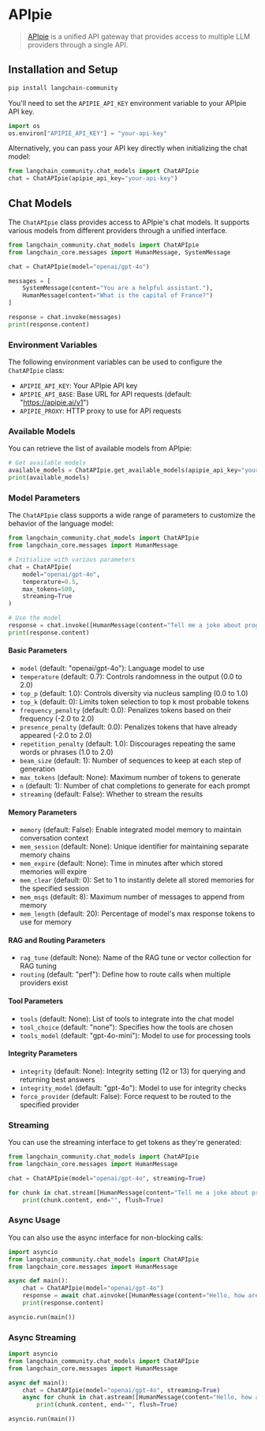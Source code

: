 # APIpie

>[APIpie](https://apipie.ai/) is a unified API gateway that provides access to multiple LLM providers through a single API.

## Installation and Setup

```bash
pip install langchain-community
```

You'll need to set the `APIPIE_API_KEY` environment variable to your APIpie API key.

```python
import os
os.environ["APIPIE_API_KEY"] = "your-api-key"
```

Alternatively, you can pass your API key directly when initializing the chat model:

```python
from langchain_community.chat_models import ChatAPIpie
chat = ChatAPIpie(apipie_api_key="your-api-key")
```

## Chat Models

The `ChatAPIpie` class provides access to APIpie's chat models. It supports various models from different providers through a unified interface.

```python
from langchain_community.chat_models import ChatAPIpie
from langchain_core.messages import HumanMessage, SystemMessage

chat = ChatAPIpie(model="openai/gpt-4o")

messages = [
    SystemMessage(content="You are a helpful assistant."),
    HumanMessage(content="What is the capital of France?")
]

response = chat.invoke(messages)
print(response.content)
```

### Environment Variables

The following environment variables can be used to configure the `ChatAPIpie` class:

- `APIPIE_API_KEY`: Your APIpie API key
- `APIPIE_API_BASE`: Base URL for API requests (default: "https://apipie.ai/v1")
- `APIPIE_PROXY`: HTTP proxy to use for API requests

### Available Models

You can retrieve the list of available models from APIpie:

```python
# Get available models
available_models = ChatAPIpie.get_available_models(apipie_api_key="your-api-key")
print(available_models)
```

### Model Parameters

The `ChatAPIpie` class supports a wide range of parameters to customize the behavior of the language model:

```python
from langchain_community.chat_models import ChatAPIpie
from langchain_core.messages import HumanMessage

# Initialize with various parameters
chat = ChatAPIpie(
    model="openai/gpt-4o",
    temperature=0.5,
    max_tokens=500,
    streaming=True
)

# Use the model
response = chat.invoke([HumanMessage(content="Tell me a joke about programming.")])
print(response.content)
```

#### Basic Parameters

- `model` (default: "openai/gpt-4o"): Language model to use
- `temperature` (default: 0.7): Controls randomness in the output (0.0 to 2.0)
- `top_p` (default: 1.0): Controls diversity via nucleus sampling (0.0 to 1.0)
- `top_k` (default: 0): Limits token selection to top k most probable tokens
- `frequency_penalty` (default: 0.0): Penalizes tokens based on their frequency (-2.0 to 2.0)
- `presence_penalty` (default: 0.0): Penalizes tokens that have already appeared (-2.0 to 2.0)
- `repetition_penalty` (default: 1.0): Discourages repeating the same words or phrases (1.0 to 2.0)
- `beam_size` (default: 1): Number of sequences to keep at each step of generation
- `max_tokens` (default: None): Maximum number of tokens to generate
- `n` (default: 1): Number of chat completions to generate for each prompt
- `streaming` (default: False): Whether to stream the results

#### Memory Parameters

- `memory` (default: False): Enable integrated model memory to maintain conversation context
- `mem_session` (default: None): Unique identifier for maintaining separate memory chains
- `mem_expire` (default: None): Time in minutes after which stored memories will expire
- `mem_clear` (default: 0): Set to 1 to instantly delete all stored memories for the specified session
- `mem_msgs` (default: 8): Maximum number of messages to append from memory
- `mem_length` (default: 20): Percentage of model's max response tokens to use for memory

#### RAG and Routing Parameters

- `rag_tune` (default: None): Name of the RAG tune or vector collection for RAG tuning
- `routing` (default: "perf"): Define how to route calls when multiple providers exist

#### Tool Parameters

- `tools` (default: None): List of tools to integrate into the chat model
- `tool_choice` (default: "none"): Specifies how the tools are chosen
- `tools_model` (default: "gpt-4o-mini"): Model to use for processing tools

#### Integrity Parameters

- `integrity` (default: None): Integrity setting (12 or 13) for querying and returning best answers
- `integrity_model` (default: "gpt-4o"): Model to use for integrity checks
- `force_provider` (default: False): Force request to be routed to the specified provider

### Streaming

You can use the streaming interface to get tokens as they're generated:

```python
from langchain_community.chat_models import ChatAPIpie
from langchain_core.messages import HumanMessage

chat = ChatAPIpie(model="openai/gpt-4o", streaming=True)

for chunk in chat.stream([HumanMessage(content="Tell me a joke about programming.")]):
    print(chunk.content, end="", flush=True)
```

### Async Usage

You can also use the async interface for non-blocking calls:

```python
import asyncio
from langchain_community.chat_models import ChatAPIpie
from langchain_core.messages import HumanMessage

async def main():
    chat = ChatAPIpie(model="openai/gpt-4o")
    response = await chat.ainvoke([HumanMessage(content="Hello, how are you?")])
    print(response.content)

asyncio.run(main())
```

### Async Streaming

```python
import asyncio
from langchain_community.chat_models import ChatAPIpie
from langchain_core.messages import HumanMessage

async def main():
    chat = ChatAPIpie(model="openai/gpt-4o", streaming=True)
    async for chunk in chat.astream([HumanMessage(content="Hello, how are you?")]):
        print(chunk.content, end="", flush=True)

asyncio.run(main())
```
